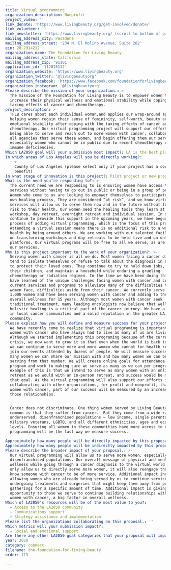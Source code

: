 ```yaml
---
title: Virtual programming
organization_description: Nonprofit
project_video: ''
link_donate: 'https://www.livingbeauty.org/get-involved/donate/'
link_volunteer: ''
link_newsletter: 'https://www.livingbeauty.org/ (scroll to bottom of page)'
mailing_address_city: Pasadena
mailing_address_street: '234 N. El Molino Avenue, Suite 202'
ein: 20-2914212
organization_name: The Foundation for Living Beauty
mailing_address_state: California
mailing_address_zip: '91101'
application_id: '112015112'
organization_website: 'https://www.livingbeauty.org'
organization_twitter: '@livingbeautyorg'
organization_facebook: 'https://www.facebook.com/foundationforlivingbeauty/'
organization_instagram: '@livingbeautyorg'
Please describe the mission of your organization.: >
  The mission of The Foundation for Living Beauty is to empower women to
  increase their physical wellness and emotional stability while coping with the
  taxing effects of cancer and chemotherapy.
project_description: >
  TFLB cares about each individual woman,and applies our wrap-around approach to
  helping women regain their sense of femininity, self-worth, beauty and
  emotional stability after coping with the taxing effects of cancer and
  chemotherapy. Our virtual programming project will support our efforts in
  being able to serve and reach out to more women with cancer, collaborate with
  all agencies that serve these women, and begin offering them our services,
  especially women who cannot be in public due to recent chemotherapy or current
  immune deficiencies. 
Which LA2050 goal will your submission most impact?: LA is the best place to CONNECT
In which areas of Los Angeles will you be directly working?:
  - >-
    County of Los Angeles (please select only if your project has a countywide
    benefit)
In what stage of innovation is this project?: Pilot project or new program (testing or implementing a new idea)
What is the need you’re responding to?: >-
  The current need we are responding to is ensuring women have access to our
  services without having to go out in public or being in a group of people.
  Women who come to us are looking to empower themselves to participate in their
  own healing process, They are considered “at risk”, and we know virtual
  services will allow us to serve them now and in the future without further
  risk to their health. Our women need the healing tools they learn at every
  workshop, day retreat, overnight retreat and individual session. In order to
  continue to provide this support in the upcoming years, we have begun the
  process of adding virtual programming, which is the focus of this proposal.
  Attending a virtual session means there is no additional risk to a woman’s
  health by being around others. We are working with our talented facilitators
  on transforming workshops and day retreats to be held live and on online
  platforms. Our virtual programs will be free to all we serve, as are all of
  our services. 
Why is this project important to the work of your organization?: >-
  Serving women with cancer is all we do. Most women facing a cancer diagnosis
  tend to isolate themselves or refuse to talk about the diagnosis in an effort
  to protect their loved ones. They continue to try to hold down jobs, mother
  their children, and maintain a household while enduring a grueling
  chemotherapy or radiation regimen. In the time we have been doing this work we
  have learned of the unique challenges facing women with cancer and created our
  current services and programs to alleviate many of the difficulties these
  women face, difficulties aside from their cancer. We currently serve almost
  1,000 women and have been serving women with cancer and adding to their
  overall wellness for 15 years. Although most women with cancer seek
  traditional treatment, many leading oncologists now believe that wellness and
  holistic healing is a critical part of the cancer journey. We have a respect
  in local cancer communities and a solid reputation in the greater LA County
  community. 
Please explain how you will define and measure success for your project.: >+
  We have recently come to realize that virtual programing is important to many
  women with cancer who have always had to live as many of us are living now.
  Although we started implementing this programing because of the current
  crisis, we now want to grow it so that even when the world is back to normal
  we can continue to serve more and more women who cannot for health reasons
  join our events attended by dozens of people. We will measure success by how
  many women we can share our mission with and how many women we can begin
  serving from that number. We will create online goals for attendance of each
  program and work to making sure we serve as many as we can per program. An
  example of this is that we intend to serve as many women with an online
  retreat as we would with an in-person retreat, and success would be meeting
  that goal. As the virtual programming will also support our efforts in
  collaborating with other organizations, for profit and nonprofit, that serve
  women with cancer, part of our success will be measured by an increase in
  those relationships. 


  Cancer does not discriminate. One thing women served by Living Beauty have in
  common is that they suffer from cancer.  But they come from a wide range of
  underserved, disenfranchised populations – low income, single parents,
  military veterans, LGBTQ, and all different ethnicities, ages and economic
  levels. Ensuring all women in these communities have more access to our
  programming will be the last way we measure success. 

Approximately how many people will be directly impacted by this proposal?: '250'
Approximately how many people will be indirectly impacted by this proposal?: '2500'
Please describe the broader impact of your proposal.: >-
  Our virtual programming will allow us to serve more women, especially those in
  disenfranchised populations. Our overall message of physical and mental
  wellness while going through a cancer diagnosis to the virtual world will not
  only allow us to directly serve more women, it will also reengage those who
  know someone with cancer to be of more service. Additional impact includes
  allowing women who are already being served by us to continue services while
  undergoing treatments and surgeries that might keep them away from public
  gatherings for a specific amount of time. Additional impact is giving an
  opportunity to those we serve to continue building relationships with other
  women with cancer, a big factor in overall wellness.
Which of LA2050’s resources will be of the most value to you?:
  - Access to the LA2050 community
  - Communications support
  - Strategy assistance and implementation
Please list the organizations collaborating on this proposal.: ''
Which metrics will your submission impact?:
  - Social and emotional support
Are there any other LA2050 goal categories that your proposal will impact?: []
year: 2020
category: connect
filename: the-foundation-for-living-beauty
order: 119

---
```

